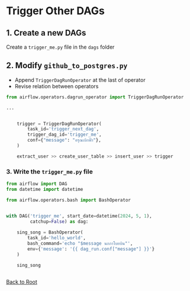 # Trigger Other DAGs

## 1. Create a new DAGs

Create a `trigger_me.py` file in the `dags` folder

## 2. Modify `github_to_postgres.py`

- Append `TriggerDagRunOperator` at the last of operator
- Revise relation between operators

```python {"id":"01HYPZRSMWQ072TJ6JEG5B1MY1"}
from airflow.operators.dagrun_operator import TriggerDagRunOperator

...


    trigger = TriggerDagRunOperator(
        task_id='trigger_next_dag',
        trigger_dag_id='trigger_me',
        conf={"message": "อรุณเบิกฟ้า"},
    )

    extract_user >> create_user_table >> insert_user >> trigger

```

### 3. Write the `trigger_me.py` file

```python {"id":"01HYPZRSMWQ072TJ6JEJ7PSEA3"}
from airflow import DAG
from datetime import datetime

from airflow.operators.bash import BashOperator


with DAG('trigger_me', start_date=datetime(2024, 5, 1),
         catchup=False) as dag:
    
    sing_song = BashOperator(
        task_id='hello_world',
        bash_command='echo "$message นกกาโบยบิน"',
        env={'message': '{{ dag_run.conf["message"] }}'}
    )

    sing_song
    
```

[Back to Root](../../README.md)